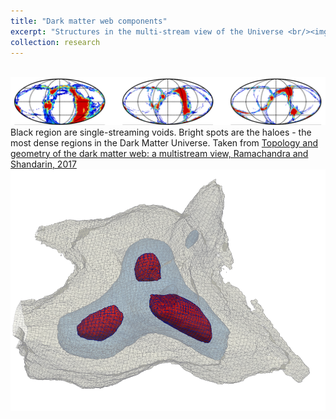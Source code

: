 ```yaml
---
title: "Dark matter web components"
excerpt: "Structures in the multi-stream view of the Universe <br/><img src='/images/w6.png' style="width: 50px;">"
collection: research
---
```



<br/><img src='/images/fig3.png'>
Black region are single-streaming voids. Bright spots are the haloes - the most dense regions in the Dark Matter Universe. Taken from [Topology and geometry of the dark matter web: a multistream view, Ramachandra and Shandarin, 2017](https://arxiv.org/abs/1608.05469) <img align="right" src="/images/fig2.png"> 


